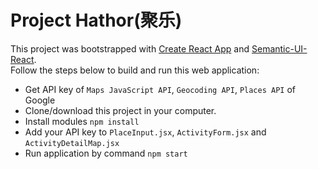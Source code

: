 # Project Hathor(聚乐)

This project was bootstrapped with [Create React App](https://github.com/facebookincubator/create-react-app) and [Semantic-UI-React](http://react.semantic-ui.com/theming/). <br>
Follow the steps below to build and run this web application: 
<br>
* Get API key of `Maps JavaScript API`, `Geocoding API`, `Places API` of Google
* Clone/download this project in your computer.
* Install modules `npm install`
* Add your API key to `PlaceInput.jsx`, `ActivityForm.jsx` and `ActivityDetailMap.jsx`
* Run application by command `npm start`
